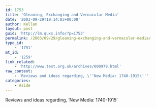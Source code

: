 ```yaml
---
id: 1753
title: 'Gleaning, Exchanging and Vernacular Media'
date: '2003-09-29T19:14:03+00:00'
author: Kellan
layout: post
guid: 'http://lm.quxx.info/?p=1753'
permalink: /2003/09/29/gleaning-exchanging-and-vernacular-media/
typo_id:
    - '1751'
mt_id:
    - '1259'
link_related:
    - 'http://www.test.org.uk/archives/000979.html'
raw_content:
    - 'Reviews and ideas regarding, \''New Media: 1740-1915\'''
categories:
    - Aside
---
```


Reviews and ideas regarding, ‘New Media: 1740-1915’